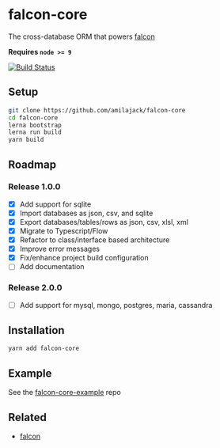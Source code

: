 # falcon-core

The cross-database ORM that powers [falcon](https://github.com/amilajack/falcon)

**Requires `node >= 9`**

[![Build Status](https://api.travis-ci.com/amilajack/falcon-core.svg?token=stGf151gAJ11ZUi8LyvG&branch=master)](https://travis-ci.com/amilajack/falcon-core)

## Setup

```bash
git clone https://github.com/amilajack/falcon-core
cd falcon-core
lerna bootstrap
lerna run build
yarn build
```

## Roadmap

### Release 1.0.0

- [x] Add support for sqlite
- [x] Import databases as json, csv, and sqlite
- [x] Export databases/tables/rows as json, csv, xlsl, xml
- [x] Migrate to Typescript/Flow
- [x] Refactor to class/interface based architecture
- [x] Improve error messages
- [x] Fix/enhance project build configuration
- [ ] Add documentation

### Release 2.0.0

- [ ] Add support for mysql, mongo, postgres, maria, cassandra

## Installation

```bash
yarn add falcon-core
```

## Example

See the [falcon-core-example](https://github.com/amilajack/falcon-core-example/) repo

## Related

- [falcon](https://github.com/falcon-client/falcon)
